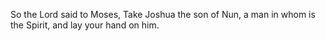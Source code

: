 So the Lord said to Moses, Take Joshua the son of Nun, a man in whom is the Spirit, and lay your hand on him.
